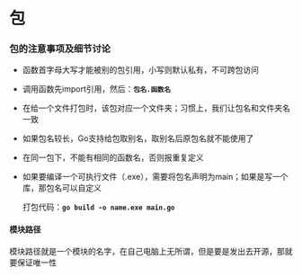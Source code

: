 # 包

### 包的注意事项及细节讨论

- 函数首字母大写才能被别的包引用，小写则默认私有，不可跨包访问

- 调用函数先import引用，然后：**`包名.函数名`**

- 在给一个文件打包时，该包对应一个文件夹；习惯上，我们让包名和文件夹名一致

- 如果包名较长，Go支持给包取别名，取别名后原包名就不能使用了

- 在同一包下，不能有相同的函数名，否则报重复定义

- 如果要编译一个可执行文件（.exe），需要将包名声明为main；如果是写一个库，那包名可以自定义

  打包代码：**`go build -o name.exe main.go`**

#### 模块路径

模块路径就是一个模块的名字，在自己电脑上无所谓，但是要是发出去开源，那就要保证唯一性


